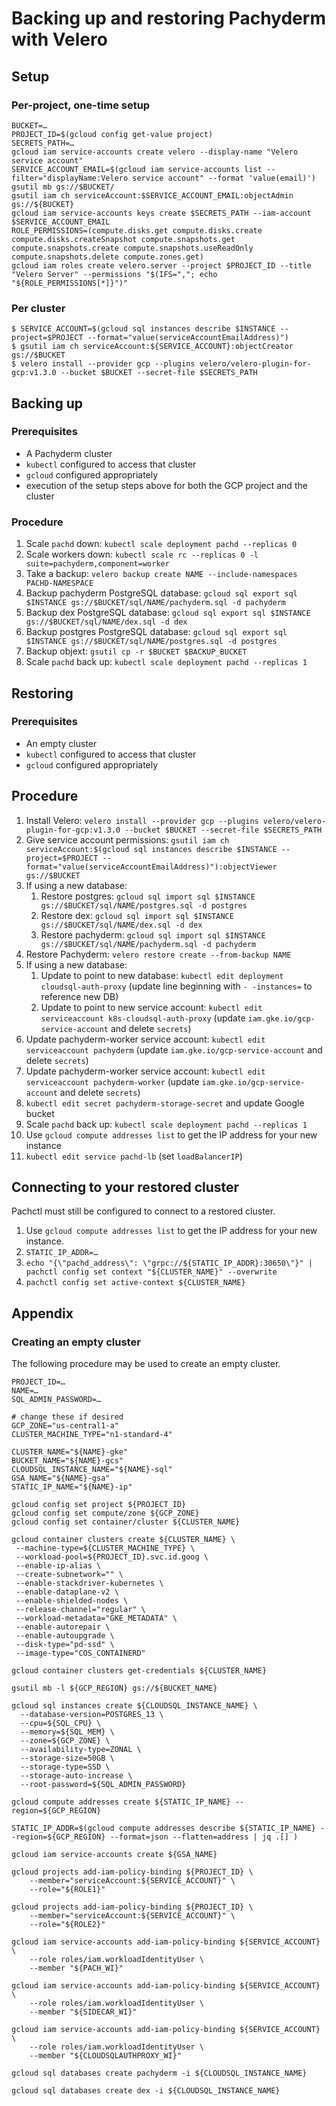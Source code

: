 # Backing up and restoring Pachyderm with Velero

## Setup

### Per-project, one-time setup

```shell
BUCKET=…
PROJECT_ID=$(gcloud config get-value project)
SECRETS_PATH=…
gcloud iam service-accounts create velero --display-name "Velero service account"
SERVICE_ACCOUNT_EMAIL=$(gcloud iam service-accounts list --filter="displayName:Velero service account" --format 'value(email)')
gsutil mb gs://$BUCKET/
gsutil iam ch serviceAccount:$SERVICE_ACCOUNT_EMAIL:objectAdmin gs://${BUCKET}
gcloud iam service-accounts keys create $SECRETS_PATH --iam-account $SERVICE_ACCOUNT_EMAIL
ROLE_PERMISSIONS=(compute.disks.get compute.disks.create compute.disks.createSnapshot compute.snapshots.get compute.snapshots.create compute.snapshots.useReadOnly compute.snapshots.delete compute.zones.get)
gcloud iam roles create velero.server --project $PROJECT_ID --title "Velero Server" --permissions "$(IFS=","; echo "${ROLE_PERMISSIONS[*]}")"
```

### Per cluster

```shell
$ SERVICE_ACCOUNT=$(gcloud sql instances describe $INSTANCE --project=$PROJECT --format="value(serviceAccountEmailAddress)")
$ gsutil iam ch serviceAccount:${SERVICE_ACCOUNT}:objectCreator gs://$BUCKET
$ velero install --provider gcp --plugins velero/velero-plugin-for-gcp:v1.3.0 --bucket $BUCKET --secret-file $SECRETS_PATH
```

## Backing up

### Prerequisites

 - A Pachyderm cluster
 - `kubectl` configured to access that cluster
 - `gcloud` configured appropriately
 - execution of the setup steps above for both the GCP project and the
cluster

### Procedure

 1. Scale `pachd` down: `kubectl scale deployment pachd --replicas 0`
 2. Scale workers down: `kubectl scale rc --replicas 0 -l suite=pachyderm,component=worker`
 3. Take a backup: `velero backup create NAME --include-namespaces PACHD-NAMESPACE`
 4. Backup pachyderm PostgreSQL database: `gcloud sql export sql $INSTANCE gs://$BUCKET/sql/NAME/pachyderm.sql -d pachyderm`
 5. Backup dex PostgreSQL database: `gcloud sql export sql $INSTANCE gs://$BUCKET/sql/NAME/dex.sql -d dex`
 6. Backup postgres PostgreSQL database: `gcloud sql export sql $INSTANCE gs://$BUCKET/sql/NAME/postgres.sql -d postgres`
 7. Backup objext: `gsutil cp -r $BUCKET $BACKUP_BUCKET`
 7. Scale `pachd` back up: `kubectl scale deployment pachd --replicas 1`

## Restoring

### Prerequisites

 - An empty cluster
 - `kubectl` configured to access that cluster
 - `gcloud` configured appropriately

## Procedure

 1. Install Velero: `velero install --provider gcp --plugins
    velero/velero-plugin-for-gcp:v1.3.0 --bucket $BUCKET --secret-file
    $SECRETS_PATH`
 2. Give service account permissions: `gsutil iam ch serviceAccount:$(gcloud sql instances describe $INSTANCE --project=$PROJECT --format="value(serviceAccountEmailAddress)"):objectViewer gs://$BUCKET`
 3. If using a new database:
    1. Restore postgres: `gcloud sql import sql $INSTANCE gs://$BUCKET/sql/NAME/postgres.sql -d postgres`
	2. Restore dex: `gcloud sql import sql $INSTANCE gs://$BUCKET/sql/NAME/dex.sql -d dex`
	3. Restore pachyderm: `gcloud sql import sql $INSTANCE gs://$BUCKET/sql/NAME/pachyderm.sql -d pachyderm`
 4. Restore Pachyderm: `velero restore create --from-backup NAME`
 5. If using a new database:
	1. Update to point to new database: `kubectl edit deployment cloudsql-auth-proxy` (update line beginning with `- -instances=` to reference new DB)
	2. Update to point to new service account: `kubectl edit serviceaccount k8s-cloudsql-auth-proxy` (update
       `iam.gke.io/gcp-service-account` and delete `secrets`)
 6. Update pachyderm-worker service account: `kubectl edit serviceaccount pachyderm` (update
       `iam.gke.io/gcp-service-account` and delete `secrets`)
 7. Update pachyderm-worker service account: `kubectl edit serviceaccount pachyderm-worker` (update
       `iam.gke.io/gcp-service-account` and delete `secrets`)
 8. `kubectl edit secret pachyderm-storage-secret` and update Google bucket
 9. Scale `pachd` back up: `kubectl scale deployment pachd --replicas 1`
 10. Use `gcloud compute addresses list` to get the IP address for your new
 instance
 11. `kubectl edit service pachd-lb` (set `loadBalancerIP`)

## Connecting to your restored cluster

Pachctl must still be configured to connect to a restored cluster.

  1.  Use `gcloud compute addresses list` to get the IP address for your new
instance.
  2.  `STATIC_IP_ADDR=…`
  3.  `echo "{\"pachd_address\": \"grpc://${STATIC_IP_ADDR}:30650\"}" | pachctl config set context "${CLUSTER_NAME}" --overwrite`
  4.  `pachctl config set active-context ${CLUSTER_NAME}`

## Appendix

### Creating an empty cluster

The following procedure may be used to create an empty cluster.

```shell
PROJECT_ID=…
NAME=…
SQL_ADMIN_PASSWORD=…

# change these if desired
GCP_ZONE="us-central1-a"
CLUSTER_MACHINE_TYPE="n1-standard-4"

CLUSTER_NAME="${NAME}-gke"
BUCKET_NAME="${NAME}-gcs"
CLOUDSQL_INSTANCE_NAME="${NAME}-sql"
GSA_NAME="${NAME}-gsa"
STATIC_IP_NAME="${NAME}-ip"

gcloud config set project ${PROJECT_ID}
gcloud config set compute/zone ${GCP_ZONE}
gcloud config set container/cluster ${CLUSTER_NAME}

gcloud container clusters create ${CLUSTER_NAME} \
 --machine-type=${CLUSTER_MACHINE_TYPE} \
 --workload-pool=${PROJECT_ID}.svc.id.goog \
 --enable-ip-alias \
 --create-subnetwork="" \
 --enable-stackdriver-kubernetes \
 --enable-dataplane-v2 \
 --enable-shielded-nodes \
 --release-channel="regular" \
 --workload-metadata="GKE_METADATA" \
 --enable-autorepair \
 --enable-autoupgrade \
 --disk-type="pd-ssd" \
 --image-type="COS_CONTAINERD"

gcloud container clusters get-credentials ${CLUSTER_NAME}

gsutil mb -l ${GCP_REGION} gs://${BUCKET_NAME}

gcloud sql instances create ${CLOUDSQL_INSTANCE_NAME} \
  --database-version=POSTGRES_13 \
  --cpu=${SQL_CPU} \
  --memory=${SQL_MEM} \
  --zone=${GCP_ZONE} \
  --availability-type=ZONAL \
  --storage-size=50GB \
  --storage-type=SSD \
  --storage-auto-increase \
  --root-password=${SQL_ADMIN_PASSWORD}

gcloud compute addresses create ${STATIC_IP_NAME} --region=${GCP_REGION}

STATIC_IP_ADDR=$(gcloud compute addresses describe ${STATIC_IP_NAME} --region=${GCP_REGION} --format=json --flatten=address | jq .[] )

gcloud iam service-accounts create ${GSA_NAME}

gcloud projects add-iam-policy-binding ${PROJECT_ID} \
    --member="serviceAccount:${SERVICE_ACCOUNT}" \
    --role="${ROLE1}"

gcloud projects add-iam-policy-binding ${PROJECT_ID} \
    --member="serviceAccount:${SERVICE_ACCOUNT}" \
    --role="${ROLE2}"

gcloud iam service-accounts add-iam-policy-binding ${SERVICE_ACCOUNT} \
    --role roles/iam.workloadIdentityUser \
    --member "${PACH_WI}"

gcloud iam service-accounts add-iam-policy-binding ${SERVICE_ACCOUNT} \
    --role roles/iam.workloadIdentityUser \
    --member "${SIDECAR_WI}"

gcloud iam service-accounts add-iam-policy-binding ${SERVICE_ACCOUNT} \
    --role roles/iam.workloadIdentityUser \
    --member "${CLOUDSQLAUTHPROXY_WI}"

gcloud sql databases create pachyderm -i ${CLOUDSQL_INSTANCE_NAME}

gcloud sql databases create dex -i ${CLOUDSQL_INSTANCE_NAME}
```
